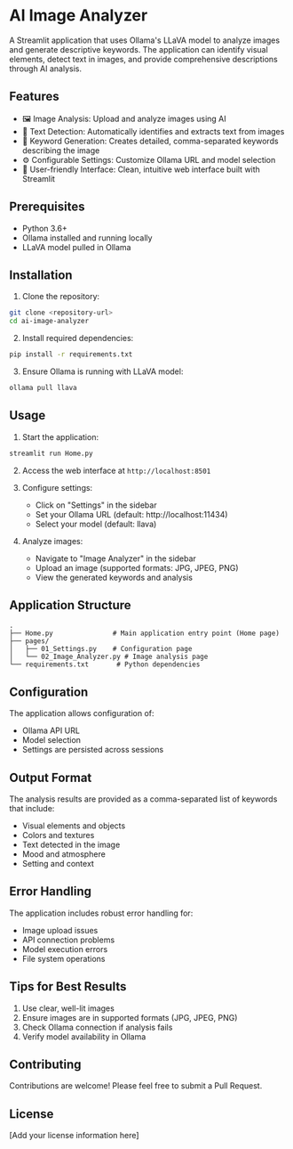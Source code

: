 # AI Image Analyzer

A Streamlit application that uses Ollama's LLaVA model to analyze images and generate descriptive keywords. The application can identify visual elements, detect text in images, and provide comprehensive descriptions through AI analysis.

## Features

- 🖼️ Image Analysis: Upload and analyze images using AI
- 📝 Text Detection: Automatically identifies and extracts text from images
- 🎯 Keyword Generation: Creates detailed, comma-separated keywords describing the image
- ⚙️ Configurable Settings: Customize Ollama URL and model selection
- 🎨 User-friendly Interface: Clean, intuitive web interface built with Streamlit

## Prerequisites

- Python 3.6+
- Ollama installed and running locally
- LLaVA model pulled in Ollama

## Installation

1. Clone the repository:
```bash
git clone <repository-url>
cd ai-image-analyzer
```

2. Install required dependencies:
```bash
pip install -r requirements.txt
```

3. Ensure Ollama is running with LLaVA model:
```bash
ollama pull llava
```

## Usage

1. Start the application:
```bash
streamlit run Home.py
```

2. Access the web interface at `http://localhost:8501`

3. Configure settings:
   - Click on "Settings" in the sidebar
   - Set your Ollama URL (default: http://localhost:11434)
   - Select your model (default: llava)

4. Analyze images:
   - Navigate to "Image Analyzer" in the sidebar
   - Upload an image (supported formats: JPG, JPEG, PNG)
   - View the generated keywords and analysis

## Application Structure

```
.
├── Home.py               # Main application entry point (Home page)
├── pages/
│   ├── 01_Settings.py    # Configuration page
│   └── 02_Image_Analyzer.py # Image analysis page
└── requirements.txt       # Python dependencies
```

## Configuration

The application allows configuration of:
- Ollama API URL
- Model selection
- Settings are persisted across sessions

## Output Format

The analysis results are provided as a comma-separated list of keywords that include:
- Visual elements and objects
- Colors and textures
- Text detected in the image
- Mood and atmosphere
- Setting and context

## Error Handling

The application includes robust error handling for:
- Image upload issues
- API connection problems
- Model execution errors
- File system operations

## Tips for Best Results

1. Use clear, well-lit images
2. Ensure images are in supported formats (JPG, JPEG, PNG)
3. Check Ollama connection if analysis fails
4. Verify model availability in Ollama

## Contributing

Contributions are welcome! Please feel free to submit a Pull Request.

## License

[Add your license information here]
